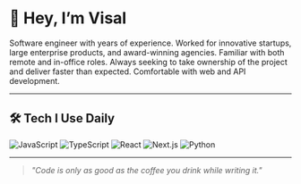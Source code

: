 # 👋 Hey, I’m Visal

Software engineer with years of experience. Worked for innovative startups, large enterprise products, and award-winning agencies. Familiar with both remote and in-office roles. Always seeking to take ownership of the project and deliver faster than expected. Comfortable with web and API development.

---

## 🛠 Tech I Use Daily
![JavaScript](https://img.shields.io/badge/-JavaScript-333?logo=javascript)
![TypeScript](https://img.shields.io/badge/-TypeScript-333?logo=typescript)
![React](https://img.shields.io/badge/-React-333?logo=react)
![Next.js](https://img.shields.io/badge/-Next.js-333?logo=nextdotjs)
![Python](https://img.shields.io/badge/-Python-333?logo=python)

---
> *"Code is only as good as the coffee you drink while writing it."*
